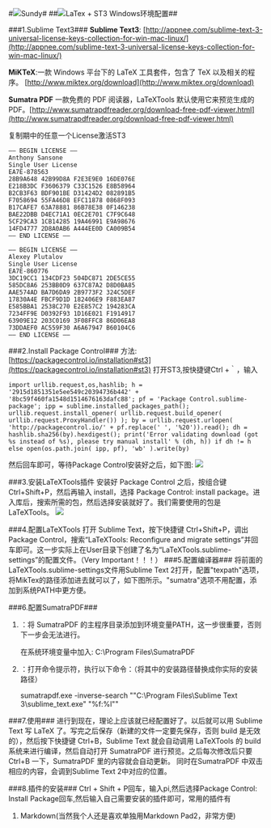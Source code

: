 #![](http://i.imgur.com/S7xBFja.png)Sundy#
##![](http://i.imgur.com/S7xBFja.png)LaTex + ST3 Windows环境配置##

###1.Sublime Text3###
**Sublime Text3**: [http://appnee.com/sublime-text-3-universal-license-keys-collection-for-win-mac-linux/](http://appnee.com/sublime-text-3-universal-license-keys-collection-for-win-mac-linux/)

**MiKTeX**:一款 Windows 平台下的 LaTeX 工具套件，包含了 TeX 以及相关的程序。
[http://www.miktex.org/download](http://www.miktex.org/download)

**Sumatra PDF** 一款免费的 PDF 阅读器，LaTeXTools 默认使用它来预览生成的 PDF。[http://www.sumatrapdfreader.org/download-free-pdf-viewer.html](http://www.sumatrapdfreader.org/download-free-pdf-viewer.html)

复制期中的任意一个License激活ST3

	—– BEGIN LICENSE —–
	Anthony Sansone
	Single User License
	EA7E-878563
	28B9A648 42B99D8A F2E3E9E0 16DE076E
	E218B3DC F3606379 C33C1526 E8B58964
	B2CB3F63 BDF901BE D31424D2 082891B5
	F7058694 55FA46D8 EFC11878 0868F093
	B17CAFE7 63A78881 86B78E38 0F146238
	BAE22DBB D4EC71A1 0EC2E701 C7F9C648
	5CF29CA3 1CB14285 19A46991 E9A98676
	14FD4777 2D8A0AB6 A444EE0D CA009B54
	—— END LICENSE ——
	 
	—– BEGIN LICENSE —–
	Alexey Plutalov
	Single User License
	EA7E-860776
	3DC19CC1 134CDF23 504DC871 2DE5CE55
	585DC8A6 253BB0D9 637C87A2 D8D0BA85
	AAE574AD BA7D6DA9 2B9773F2 324C5DEF
	17830A4E FBCF9D1D 182406E9 F883EA87
	E585BBA1 2538C270 E2E857C2 194283CA
	7234FF9E D0392F93 1D16E021 F1914917
	63909E12 203C0169 3F08FFC8 86D06EA8
	73DDAEF0 AC559F30 A6A67947 B60104C6
	—— END LICENSE ——
###2.Install Package Control###
方法:[https://packagecontrol.io/installation#st3](https://packagecontrol.io/installation#st3)
打开ST3,按快捷键Ctrl +｀，输入

	import urllib.request,os,hashlib; h = '2915d1851351e5ee549c20394736b442' + '8bc59f460fa1548d1514676163dafc88'; pf = 'Package Control.sublime-package'; ipp = sublime.installed_packages_path(); urllib.request.install_opener( urllib.request.build_opener( urllib.request.ProxyHandler()) ); by = urllib.request.urlopen( 'http://packagecontrol.io/' + pf.replace(' ', '%20')).read(); dh = hashlib.sha256(by).hexdigest(); print('Error validating download (got %s instead of %s), please try manual install' % (dh, h)) if dh != h else open(os.path.join( ipp, pf), 'wb' ).write(by)
然后回车即可，等待Package Control安装好之后，如下图:
![](http://i.imgur.com/66RPzWd.png)

###3.安装LaTeXTools插件
安装好 Package Control 之后，按组合键 Ctrl+Shift+P，然后再输入 install，选择 Package Control: install package。进入库后，搜索所需的包，然后选择安装就好了。我们需要使用的包是 LaTeXTools。
![](http://i.imgur.com/Q0kguAx.png)

###4.配置LaTeXTools
打开 Sublime Text，按下快捷键 Ctrl+Shift+P，调出 Package Control，搜索“LaTeXTools: Reconfigure and migrate settings”并回车即可。这一步实际上在User目录下创建了名为“LaTeXTools.sublime-settings”的配置文件。（Very Important！！！）
###5.配置编译器###
将前面的LaTeXTools.sublime-settings文件用Sublime Text 2打开，配置"texpath"选项，将MikTex的路径添加进去就可以了，如下图所示。"sumatra"选项不用配置，添加到系统PATH中更方便。

###6.配置SumatraPDF###
1. ：将 SumatraPDF 的主程序目录添加到环境变量PATH，这一步很重要，否则下一步会无法进行。
	
	在系统环境变量中加入: C:\Program Files\SumatraPDF
3. ：打开命令提示符，执行以下命令：（将其中的安装路径替换成你实际的安装路径）
	
	sumatrapdf.exe -inverse-search "\"C:\Program Files\Sublime Text 3\sublime_text.exe\" \"%f:%l\""

###7.使用###
进行到现在，理论上应该就已经配置好了。以后就可以用 Sublime Text 写 LaTeX 了。写完之后保存（新建的文件一定要先保存，否则 build 是无效的），然后按下快捷键 Ctrl+B，Sublime Text 就会自动调用 LaTeXTools 的 build 系统来进行编译，然后自动打开 SumatraPDF 进行预览。之后每次修改后只要 Ctrl+B 一下，SumatraPDF 里的内容就会自动更新。
同时在SumatraPDF 中双击相应的内容，会调到Sublime Text 2中对应的位置。

###8.插件的安装###
Ctrl + Shift + P回车，输入pi,然后选择Package Control: Install Package回车,然后输入自己需要安装的插件即可，常用的插件有

1. Markdown(当然我个人还是喜欢单独用Markdown Pad2，非常方便)

